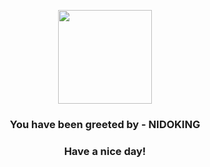 <p align="center">
            <img src="https://raw.githubusercontent.com/PokeAPI/sprites/master/sprites/pokemon/34.png" width="150" height="150">
          </p>
          <h3 align="center">You have been greeted by - <b>NIDOKING</b></h3>
          <h3 align="center">Have a nice day!</h3>
